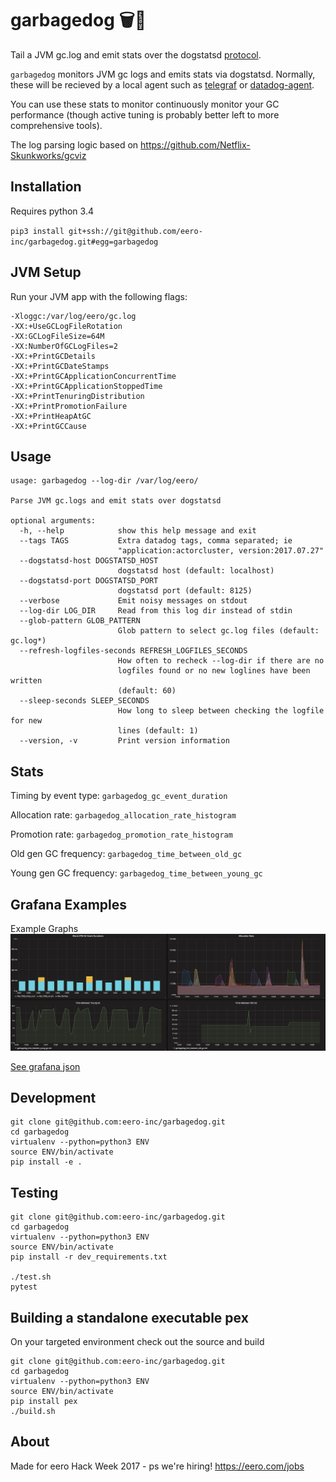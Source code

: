 # garbagedog 🗑🐶
Tail a JVM gc.log and emit stats over the dogstatsd [protocol](https://docs.datadoghq.com/developers/dogstatsd/).

`garbagedog` monitors JVM gc logs and emits stats via dogstatsd.
Normally, these will be recieved by a local agent such as [telegraf](https://github.com/influxdata/telegraf) or [datadog-agent](https://docs.datadoghq.com/agent/).

You can use these stats to monitor continuously monitor your GC performance (though active tuning is probably better left to more comprehensive tools).

The log parsing logic based on https://github.com/Netflix-Skunkworks/gcviz

## Installation

Requires python 3.4

`pip3 install git+ssh://git@github.com/eero-inc/garbagedog.git#egg=garbagedog`


## JVM Setup
Run your JVM app with the following flags:
```
-Xloggc:/var/log/eero/gc.log
-XX:+UseGCLogFileRotation
-XX:GCLogFileSize=64M
-XX:NumberOfGCLogFiles=2
-XX:+PrintGCDetails
-XX:+PrintGCDateStamps
-XX:+PrintGCApplicationConcurrentTime
-XX:+PrintGCApplicationStoppedTime
-XX:+PrintTenuringDistribution
-XX:+PrintPromotionFailure
-XX:+PrintHeapAtGC
-XX:+PrintGCCause
```

## Usage
```
usage: garbagedog --log-dir /var/log/eero/

Parse JVM gc.logs and emit stats over dogstatsd

optional arguments:
  -h, --help            show this help message and exit
  --tags TAGS           Extra datadog tags, comma separated; ie
                        "application:actorcluster, version:2017.07.27"
  --dogstatsd-host DOGSTATSD_HOST
                        dogstatsd host (default: localhost)
  --dogstatsd-port DOGSTATSD_PORT
                        dogstatsd port (default: 8125)
  --verbose             Emit noisy messages on stdout
  --log-dir LOG_DIR     Read from this log dir instead of stdin
  --glob-pattern GLOB_PATTERN
                        Glob pattern to select gc.log files (default: gc.log*)
  --refresh-logfiles-seconds REFRESH_LOGFILES_SECONDS
                        How often to recheck --log-dir if there are no
                        logfiles found or no new loglines have been written
                        (default: 60)
  --sleep-seconds SLEEP_SECONDS
                        How long to sleep between checking the logfile for new
                        lines (default: 1)
  --version, -v         Print version information
```

## Stats

Timing by event type: `garbagedog_gc_event_duration`

Allocation rate: `garbagedog_allocation_rate_histogram`

Promotion rate: `garbagedog_promotion_rate_histogram`

Old gen GC frequency: `garbagedog_time_between_old_gc`

Young gen GC frequency: `garbagedog_time_between_young_gc`

## Grafana Examples
Example Graphs
![Grafana Graph Example](grafana-examples/grafana.png?raw=true "Grafana Graph Example")

[See grafana json](grafana-examples/grafana-example.json)
## Development

```
git clone git@github.com:eero-inc/garbagedog.git
cd garbagedog
virtualenv --python=python3 ENV
source ENV/bin/activate
pip install -e .
```

## Testing

```
git clone git@github.com:eero-inc/garbagedog.git
cd garbagedog
virtualenv --python=python3 ENV
source ENV/bin/activate
pip install -r dev_requirements.txt

./test.sh
pytest
```


## Building a standalone executable pex
On your targeted environment check out the source and build
```
git clone git@github.com:eero-inc/garbagedog.git
cd garbagedog
virtualenv --python=python3 ENV
source ENV/bin/activate
pip install pex
./build.sh
```

## About
Made for eero Hack Week 2017 - ps we're hiring! https://eero.com/jobs

